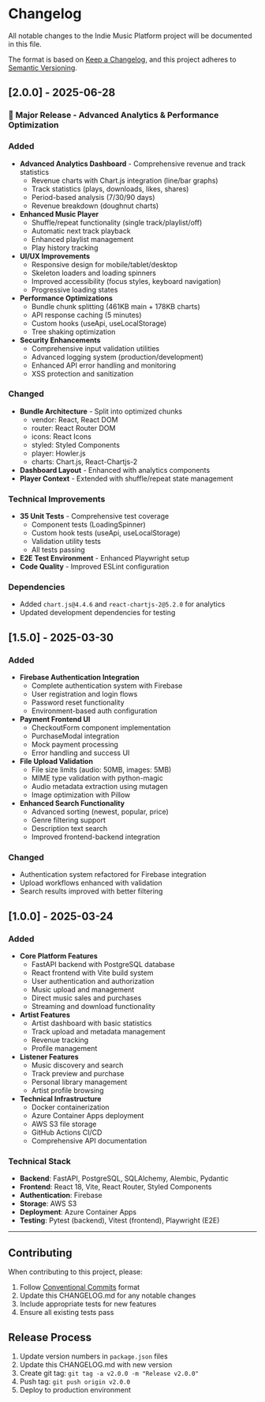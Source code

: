 # Changelog

All notable changes to the Indie Music Platform project will be documented in this file.

The format is based on [Keep a Changelog](https://keepachangelog.com/en/1.0.0/),
and this project adheres to [Semantic Versioning](https://semver.org/spec/v2.0.0.html).

## [2.0.0] - 2025-06-28

### 🎉 Major Release - Advanced Analytics & Performance Optimization

### Added
- **Advanced Analytics Dashboard** - Comprehensive revenue and track statistics
  - Revenue charts with Chart.js integration (line/bar graphs)
  - Track statistics (plays, downloads, likes, shares)
  - Period-based analysis (7/30/90 days)
  - Revenue breakdown (doughnut charts)
- **Enhanced Music Player**
  - Shuffle/repeat functionality (single track/playlist/off)
  - Automatic next track playback
  - Enhanced playlist management
  - Play history tracking
- **UI/UX Improvements**
  - Responsive design for mobile/tablet/desktop
  - Skeleton loaders and loading spinners
  - Improved accessibility (focus styles, keyboard navigation)
  - Progressive loading states
- **Performance Optimizations**
  - Bundle chunk splitting (461KB main + 178KB charts)
  - API response caching (5 minutes)
  - Custom hooks (useApi, useLocalStorage)
  - Tree shaking optimization
- **Security Enhancements**
  - Comprehensive input validation utilities
  - Advanced logging system (production/development)
  - Enhanced API error handling and monitoring
  - XSS protection and sanitization

### Changed
- **Bundle Architecture** - Split into optimized chunks
  - vendor: React, React DOM
  - router: React Router DOM
  - icons: React Icons
  - styled: Styled Components
  - player: Howler.js
  - charts: Chart.js, React-Chartjs-2
- **Dashboard Layout** - Enhanced with analytics components
- **Player Context** - Extended with shuffle/repeat state management

### Technical Improvements
- **35 Unit Tests** - Comprehensive test coverage
  - Component tests (LoadingSpinner)
  - Custom hook tests (useApi, useLocalStorage)
  - Validation utility tests
  - All tests passing
- **E2E Test Environment** - Enhanced Playwright setup
- **Code Quality** - Improved ESLint configuration

### Dependencies
- Added `chart.js@4.4.6` and `react-chartjs-2@5.2.0` for analytics
- Updated development dependencies for testing

## [1.5.0] - 2025-03-30

### Added
- **Firebase Authentication Integration**
  - Complete authentication system with Firebase
  - User registration and login flows
  - Password reset functionality
  - Environment-based auth configuration
- **Payment Frontend UI**
  - CheckoutForm component implementation
  - PurchaseModal integration
  - Mock payment processing
  - Error handling and success UI
- **File Upload Validation**
  - File size limits (audio: 50MB, images: 5MB)
  - MIME type validation with python-magic
  - Audio metadata extraction using mutagen
  - Image optimization with Pillow
- **Enhanced Search Functionality**
  - Advanced sorting (newest, popular, price)
  - Genre filtering support
  - Description text search
  - Improved frontend-backend integration

### Changed
- Authentication system refactored for Firebase integration
- Upload workflows enhanced with validation
- Search results improved with better filtering

## [1.0.0] - 2025-03-24

### Added
- **Core Platform Features**
  - FastAPI backend with PostgreSQL database
  - React frontend with Vite build system
  - User authentication and authorization
  - Music upload and management
  - Direct music sales and purchases
  - Streaming and download functionality
- **Artist Features**
  - Artist dashboard with basic statistics
  - Track upload and metadata management
  - Revenue tracking
  - Profile management
- **Listener Features**
  - Music discovery and search
  - Track preview and purchase
  - Personal library management
  - Artist profile browsing
- **Technical Infrastructure**
  - Docker containerization
  - Azure Container Apps deployment
  - AWS S3 file storage
  - GitHub Actions CI/CD
  - Comprehensive API documentation

### Technical Stack
- **Backend**: FastAPI, PostgreSQL, SQLAlchemy, Alembic, Pydantic
- **Frontend**: React 18, Vite, React Router, Styled Components
- **Authentication**: Firebase
- **Storage**: AWS S3
- **Deployment**: Azure Container Apps
- **Testing**: Pytest (backend), Vitest (frontend), Playwright (E2E)

---

## Contributing

When contributing to this project, please:

1. Follow [Conventional Commits](https://www.conventionalcommits.org/) format
2. Update this CHANGELOG.md for any notable changes
3. Include appropriate tests for new features
4. Ensure all existing tests pass

## Release Process

1. Update version numbers in `package.json` files
2. Update this CHANGELOG.md with new version
3. Create git tag: `git tag -a v2.0.0 -m "Release v2.0.0"`
4. Push tag: `git push origin v2.0.0`
5. Deploy to production environment